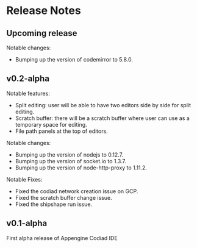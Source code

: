 # Release Notes

## Upcoming release

Notable changes:
 - Bumping up the version of codemirror to 5.8.0.

## v0.2-alpha

Notable features:
 - Split editing: user will be able to have two editors side by side for split editing.
 - Scratch buffer: there will be a scratch buffer where user can use as a temporary space for
   editing.
 - File path panels at the top of editors.

Notable changes:
 - Bumping up the version of nodejs to 0.12.7.
 - Bumping up the version of socket.io to 1.3.7.
 - Bumping up the version of node-http-proxy to 1.11.2.

Notable Fixes:
 - Fixed the codiad network creation issue on GCP.
 - Fixed the scratch buffer change issue.
 - Fixed the shipshape run issue.

## v0.1-alpha

First alpha release of Appengine Codiad IDE


